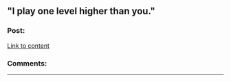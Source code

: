 ## "I play one level higher than you."

### Post:

[Link to content](http://www.reddit.com/r/WritingPrompts/comments/2vn9s2/wp_a_horror_monster_uses_the_protagonists_genre/)

### Comments:

---

